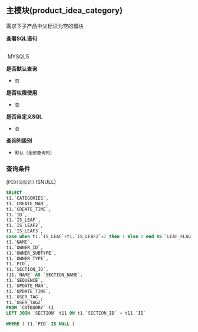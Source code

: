 ## 主模块(product_idea_category) <!-- {docsify-ignore-all} -->

需求下子产品中父标识为空的模块

<p class="panel-title"><b>查看SQL语句</b></p>
<br>

<el-row>
&nbsp;<el-tag @click="MYSQL5 = true">MYSQL5</el-tag>
</el-row>

<br>
<p class="panel-title"><b>是否默认查询</b></p>

* `否`

<p class="panel-title"><b>是否权限使用</b></p>

* `否`

<p class="panel-title"><b>是否自定义SQL</b></p>

* `否`

<p class="panel-title"><b>查询列级别</b></p>

* `默认（全部查询列）`



### 查询条件

(`PID(父标识)` ISNULL)





<el-dialog v-model="MYSQL5" title="MYSQL5">

```sql
SELECT
t1.`CATEGORIES`,
t1.`CREATE_MAN`,
t1.`CREATE_TIME`,
t1.`ID`,
t1.`IS_LEAF`,
t1.`IS_LEAF2`,
t1.`IS_LEAF3`,
case when t1.`IS_LEAF`+t1.`IS_LEAF2`=2 then 1 else 0 end AS `LEAF_FLAG`,
t1.`NAME`,
t1.`OWNER_ID`,
t1.`OWNER_SUBTYPE`,
t1.`OWNER_TYPE`,
t1.`PID`,
t1.`SECTION_ID`,
t11.`NAME` AS `SECTION_NAME`,
t1.`SEQUENCE`,
t1.`UPDATE_MAN`,
t1.`UPDATE_TIME`,
t1.`USER_TAG`,
t1.`USER_TAG2`
FROM `CATEGORY` t1 
LEFT JOIN `SECTION` t11 ON t1.`SECTION_ID` = t11.`ID` 

WHERE ( t1.`PID` IS NULL )
```

</el-dialog>

<script>
 const { createApp } = Vue
  createApp({
    data() {
      return {
                MYSQL5 : false
        
      }
    },
    methods: {
    }
  }).use(ElementPlus).mount('#app')
</script>